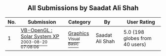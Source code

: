 ﻿<div align="center">

## All Submissions by Saadat Ali Shah

</div>

No.  | Submission | Category | By   | User Rating
---- | ---------- | -------- | ---- | -----------
1 | [VB\-OpenGL : Solar System XP<br /><sup>2003-08-20 07:08:06</sup>](https://github.com/Planet-Source-Code/saadat-ali-shah-vb-opengl-solar-system-xp__1-47711) | [Graphics<br /><sup>Visual Basic</sup>](../ByCategory/graphics__1-46.md) | Saadat Ali Shah | 5.0 (198 globes from 40 users)
